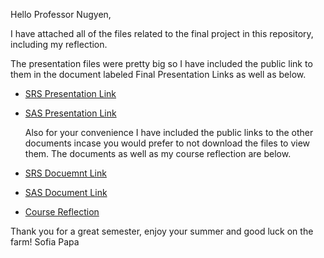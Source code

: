Hello Professor Nugyen, 

  I have attached all of the files related to the final project in this repository, including my reflection. 
  
  The presentation files were pretty big so I have included the public link to them in the document labeled Final Presentation Links as well as below.
  
- [SRS Presentation Link](https://drive.google.com/file/d/1nhkuKrqd9gv16DZDgqsrdXlmIlG72qRS/view?usp=sharing)
- [SAS Presentation Link](https://drive.google.com/file/d/1IGigAXeWjVMUT5tkaMQFpAuIp0CN2Wlc/view?usp=sharing)

  Also for your convenience I have included the public links to the other documents incase you would prefer to not download the files to view them. The documents as well as my course reflection are below. 

 - [SRS Docuemnt Link](https://docs.google.com/document/d/1YvMUKZZjq14x8g2wju5TTX-AhDScHnxOHW1oMI7Pci8/edit?usp=sharing)
 - [SAS Document Link](https://docs.google.com/document/d/1SVLsCy6OvM4vU9yvKEowloO-qAz51WtuZK1ZF1C6dYc/edit?usp=sharing)

 - [Course Reflection](https://docs.google.com/document/d/1__XGlIPdFFUa0dxBtf5_26UUmmquEo9l-cnNur7gTPI/edit?usp=sharing)

Thank you for a great semester, enjoy your summer and good luck on the farm!
Sofia Papa
